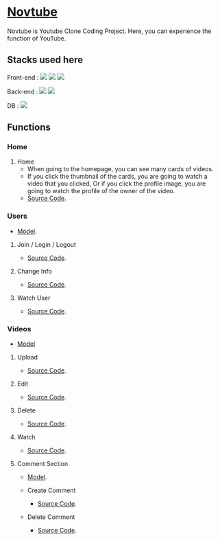 # [Novtube](https://novtube.herokuapp.com)

Novtube is Youtube Clone Coding Project.
Here, you can experience the function of YouTube.

## Stacks used here

Front-end :
<span><img src="https://img.shields.io/badge/Pug-a2866b?style=flat&logo=Pug&logoColor=white"></span>
<span><img src="https://img.shields.io/badge/Scss-C46092?style=flat&logo=Sass&logoColor=white"></span>
<span><img src="https://img.shields.io/badge/JavaScript-f0db4f?style=flat&logo=JavaScript&logoColor=white"></span>

Back-end :
<span><img src="https://img.shields.io/badge/Express-002663?style=flat&logo=express&logoColor=white"></span>
<span><img src="https://img.shields.io/badge/NodeJS-3c873a?style=flat&logo=node&logoColor=white"></span>

DB :
<span><img src="https://img.shields.io/badge/MongoDB-3FA037?style=flat&logo=mongoDB&logoColor=white"></span>

## Functions

### Home

1. Home
   - When going to the homepage, you can see many cards of videos.
   - If you click the thumbnail of the cards, you are going to watch a video that you clicked, Or if you click the profile image, you are going to watch the profile of the owner of the video.
   - [Source Code](https://github.com/Novelier-Webbelier/novtube/blob/master/src/controllers/videoControllers.js#L9-L42).

### Users

- [Model](https://github.com/Novelier-Webbelier/novtube/blob/master/src/models/User.js).

1. Join / Login / Logout

   - [Source Code](https://github.com/Novelier-Webbelier/novtube/blob/master/src/controllers/userControllers.js#L11-L175).

2. Change Info

   - [Source Code](https://github.com/Novelier-Webbelier/novtube/blob/master/src/controllers/userControllers.js#L177-L276).

3. Watch User
   - [Source Code](https://github.com/Novelier-Webbelier/novtube/blob/master/src/controllers/userControllers.js#L278-L292).

### Videos

- [Model](https://github.com/Novelier-Webbelier/novtube/blob/master/src/models/Video.js)

1. Upload

   - [Source Code](https://github.com/Novelier-Webbelier/novtube/blob/master/src/controllers/videoControllers.js#L98-L136).

2. Edit

   - [Source Code](https://github.com/Novelier-Webbelier/novtube/blob/master/src/controllers/videoControllers.js#L44-L96).

3. Delete

   - [Source Code](https://github.com/Novelier-Webbelier/novtube/blob/master/src/controllers/videoControllers.js#L138-L142).

4. Watch

   - [Source Code](https://github.com/Novelier-Webbelier/novtube/blob/master/src/controllers/videoControllers.js#L144-L163).

5. Comment Section

   - [Model](https://github.com/Novelier-Webbelier/novtube/blob/master/src/models/Comment.js).

   - Create Comment

     - [Source Code](https://github.com/Novelier-Webbelier/novtube/blob/master/src/controllers/videoControllers.js#L179-L206).

   - Delete Comment
     - [Source Code](https://github.com/Novelier-Webbelier/novtube/blob/master/src/controllers/videoControllers.js#L208-L224).
